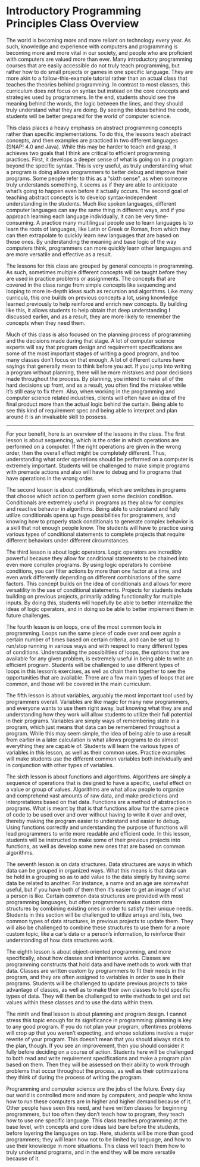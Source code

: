 # Introductory Programming Principles Class Overview

The world is becoming more and more reliant on technology every year. As such, knowledge and experience with computers and programming is becoming more and more vital in our society, and people who are proficient with computers are valued more than ever. Many introductory programming courses that are easily accessible do not truly teach programming, but rather how to do small projects or games in one specific language. They are more akin to a follow-this-example tutorial rather than an actual class that teaches the theories behind programming. In contrast to most classes, this curriculum does not focus on syntax but instead on the core concepts and strategies used by programmers. In the end, students should see the meaning behind the words, the logic between the lines, and they should truly understand what they are doing. By seeing the ideas behind the code, students will be better prepared for the world of computer science.

This class places a heavy emphasis on abstract programming concepts rather than specific implementations. To do this, the lessons teach abstract concepts, and then examples are practiced in two different languages (SNAP! 4.0 and Java). While this may be harder to teach and grasp, it achieves two goals that I think are critical to efficient programming practices. First, it develops a deeper sense of what is going on in a program beyond the specific syntax. This is very useful, as truly understanding what a program is doing allows programmers to better debug and improve their programs. Some people refer to this as a “sixth sense”, as when someone truly understands something, it seems as if they are able to anticipate what’s going to happen even before it actually occurs. The second goal of teaching abstract concepts is to develop syntax-independent understanding in the students. Much like spoken languages, different computer languages can say the same thing in different ways, and if you approach learning each language individually, it can be very time-consuming. A practice many multilingual people use to learn languages is to learn the roots of languages, like Latin or Greek or Roman, from which they can then extrapolate to quickly learn new languages that are based on those ones. By understanding the meaning and base logic of the way computers think, programmers can more quickly learn other languages and are more versatile and effective as a result.

The lessons for this class are grouped by general concepts in programming. As such, sometimes multiple different concepts will be taught before they are used in practice problems or assignments. The concepts that are covered in the class range from simple concepts like sequencing and looping to more in-depth ideas such as recursion and algorithms. Like many curricula, this one builds on previous concepts a lot, using knowledge learned previously to help reinforce and enrich new concepts. By building like this, it allows students to help obtain that deep understanding I discussed earlier, and as a result, they are more likely to remember the concepts when they need them.

Much of this class is also focused on the planning process of programming and the decisions made during that stage. A lot of computer science experts will say that program design and requirement specifications are some of the most important stages of writing a good program, and too many classes don’t focus on that enough. A lot of different cultures have sayings that generally mean to think before you act. If you jump into writing a program without planning, there will be more mistakes and poor decisions made throughout the process. By planning, you intend to make all of the hard decisions up front, and as a result, you often find the mistakes while it’s still easy to fix them. Also, when working in the programming and computer science related industries, clients will often have an idea of the final product more than the actual logic behind the curtain. Being able to see this kind of requirement spec and being able to interpret and plan around it is an invaluable skill to possess.

___

For your benefit, here is an overview of the lessons in the class. The first lesson is about sequencing, which is the order in which operations are performed on a computer. If the right operations are given in the wrong order, then the overall effect might be completely different. Thus, understanding what order operations should be performed on a computer is extremely important. Students will be challenged to make simple programs with premade actions and also will have to debug and fix programs that have operations in the wrong order.

The second lesson is about conditionals, which are switches in programs that choose which action to perform given some decision condition. Conditionals are extremely useful in programs as they allow for complex and reactive behavior in algorithms. Being able to understand and fully utilize conditionals opens up huge possibilities for programmers, and knowing how to properly stack conditionals to generate complex behavior is a skill that not enough people know. The students will have to practice using various types of conditional statements to complete projects that require different behaviors under different circumstances.

The third lesson is about logic operators. Logic operators are incredibly powerful because they allow for conditional statements to be chained into even more complex programs. By using logic operators to combine conditions, you can filter actions by more than one factor at a time, and even work differently depending on different combinations of the same factors. This concept builds on the idea of conditionals and allows for more versatility in the use of conditional statements. Projects for students include building on previous projects, primarily adding functionality for multiple inputs. By doing this, students will hopefully be able to better internalize the ideas of logic operators, and in doing so be able to better implement them in future challenges.

The fourth lesson is on loops, one of the most common tools in programming. Loops run the same piece of code over and over again a certain number of times based on certain criteria, and can be set up to run/stop running in various ways and with respect to many different types of conditions. Understanding the possibilities of loops, the options that are available for any given problem, is extremely useful in being able to write an efficient program. Students will be challenged to use different types of loops in this lesson’s exercises, as well as chain them together to see the opportunities that are available. There are a few main types of loops that are common, and those will be covered in the main curriculum.

The fifth lesson is about variables, arguably the most important tool used by programmers overall. Variables are like magic for many new programmers, and everyone wants to use them right away, but knowing what they are and understanding how they work will allow students to utilize their full potential in their programs. Variables are simply ways of remembering state in a program, which just means that data can be remembered throughout a program. While this may seem simple, the idea of being able to use a result from earlier in a later calculation is what allows programs to do almost everything they are capable of. Students will learn the various types of variables in this lesson, as well as their common uses. Practice examples will make students use the different common variables both individually and in conjunction with other types of variables.

The sixth lesson is about functions and algorithms. Algorithms are simply a sequence of operations that is designed to have a specific, useful effect on a value or group of values. Algorithms are what allow people to organize and comprehend vast amounts of raw data, and make predictions and interpretations based on that data. Functions are a method of abstraction in programs. What is meant by that is that functions allow for the same piece of code to be used over and over without having to write it over and over, thereby making the program easier to understand and easier to debug. Using functions correctly and understanding the purpose of functions will lead programmers to write more readable and efficient code. In this lesson, students will be instructed to make some of their previous projects into functions, as well as develop some new ones that are based on common algorithms.

The seventh lesson is on data structures. Data structures are ways in which data can be grouped in organized ways. What this means is that data can be held in a grouping so as to add value to the data simply by having some data be related to another. For instance, a name and an age are somewhat useful, but if you have both of them then it’s easier to get an image of what a person is like. Certain common data structures are provided with most programming languages, but often programmers make custom data structures by combining existing ones in order to satisfy their unique needs. Students in this section will be challenged to utilize arrays and lists, two common types of data structures, in previous projects to update them. They will also be challenged to combine these structures to use them for a more custom topic, like a car’s data or a person’s information, to reinforce their understanding of how data structures work.

The eighth lesson is about object-oriented programming, and more specifically, about how classes and inheritance works. Classes are programming constructs that hold data and have methods to work with that data. Classes are written custom by programmers to fit their needs in the program, and they are often assigned to variables in order to use in their programs. Students will be challenged to update previous projects to take advantage of classes, as well as to make their own classes to hold specific types of data. They will then be challenged to write methods to get and set values within these classes and to use the data within them.

The ninth and final lesson is about planning and program design. I cannot stress this topic enough for its significance in programming: planning is key to any good program. If you do not plan your program, oftentimes problems will crop up that you weren’t expecting, and whose solutions involve a major rewrite of your program. This doesn’t mean that you should always stick to the plan, though. If you see an improvement, then you should consider it fully before deciding on a course of action. Students here will be challenged to both read and write requirement specifications and make a program plan based on them. Then they will be assessed on their ability to work through problems that occur throughout the process, as well as their optimizations they think of during the process of writing the program.

Programming and computer science are the jobs of the future. Every day our world is controlled more and more by computers, and people who know how to run these computers are in higher and higher demand because of it. Other people have seen this need, and have written classes for beginning programmers, but too often they don’t teach how to program, they teach how to use one specific language. This class teaches programming at the base level, with concepts and core ideas laid bare before the students, before layering the languages on top. Here, students will be more than good programmers; they will learn how not to be limited by language, and how to use their knowledge in more situations. This class will teach them how to truly understand programs, and in the end they will be more versatile because of it.
